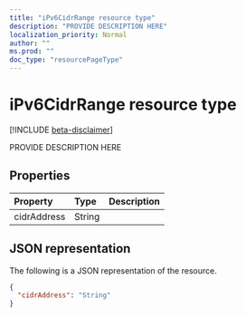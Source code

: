 ```yaml
---
title: "iPv6CidrRange resource type"
description: "PROVIDE DESCRIPTION HERE"
localization_priority: Normal
author: ""
ms.prod: ""
doc_type: "resourcePageType"
---
```


# iPv6CidrRange resource type

[!INCLUDE [beta-disclaimer](../../includes/beta-disclaimer.md)]

PROVIDE DESCRIPTION HERE

## Properties

| Property     | Type        | Description |
|:-------------|:------------|:------------|
|cidrAddress|String||

## JSON representation

The following is a JSON representation of the resource.

<!-- {
  "blockType": "resource",
  "optionalProperties": [

  ],
  "@odata.type": "microsoft.graph.iPv6CidrRange",
  "baseType": "self.ipRange"
}-->

```json
{
  "cidrAddress": "String"
}
```

<!-- uuid: 16cd6b66-4b1a-43a1-adaf-3a886856ed98
2019-02-04 14:57:30 UTC -->
<!-- {
  "type": "#page.annotation",
  "description": "iPv6CidrRange resource",
  "keywords": "",
  "section": "documentation",
  "tocPath": ""
}-->